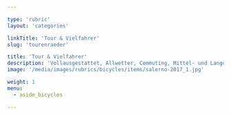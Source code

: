 ```yaml
---

type: 'rubric'
layout: 'categories'

linkTitle: 'Tour & Vielfahrer'
slug: 'tourenraeder'

title: 'Tour & Vielfahrer'
description: 'Vollausgestattet, Allwetter, Commuting, Mittel- und Langdistanz, ausgedehnte Touren mit Gepäck'
image: '/media/images/rubrics/bicycles/items/salerno-2017_1.jpg'

weight: 1
menu:
  - aside_bicycles

---
```

